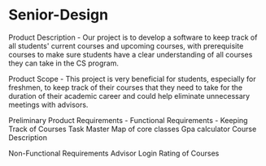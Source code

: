 # Senior-Design
Product Description - 
Our project is to develop a software to keep track of all students' current courses and upcoming courses, with prerequisite courses to make sure students have a clear understanding of all courses they can take in the CS program. 

Product Scope -
This project is very beneficial for students, especially for freshmen, to keep track of their courses that they need to take for the duration of their academic career and could help eliminate unnecessary meetings with advisors.

Preliminary Product Requirements -
Functional Requirements -
Keeping Track of Courses
Task Master 
Map of core classes
Gpa calculator
Course Description

Non-Functional Requirements
Advisor Login
Rating of Courses 
